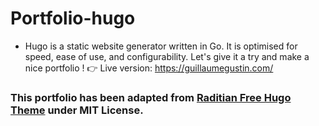 # Portfolio-hugo
* Hugo is a static website generator written in Go. It is optimised for speed, ease of use, and configurability. Let's give it a try and make a nice portfolio !
👉 Live version: https://guillaumegustin.com/ 


### This portfolio has been adapted from [Raditian Free Hugo Theme](https://github.com/radity/raditian-free-hugo-theme/blob/master/LICENSE) under MIT License.
